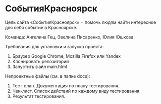 # СобытияКрасноярск
Цель сайта «СобытияКрасноярск» − помочь людям найти интересное для себя событие в Красноярске.

Команда: Ангелина Гец, Эвелина Писаренко, Юлия Юшкова.

Требования для установки и запуска проекта:
1. Браузер Google Chrome, Mozilla Firefox или Yandex
2. Клонировать репозиторий
3. Запустить файл main.html

Непроектные файлы (см. в папке docs):
1. Тест-план. Документация по плану тестирования.
2. Чек-лист. Список действий по каждому виду тестирования.
3. Результат тестирования.
